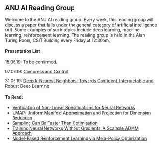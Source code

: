 ## ANU AI Reading Group

Welcome to the ANU AI reading group. Every week, this reading group will discuss a paper that falls under the general category of artificial intelligence (AI). Some examples of such topics include deep learning, machine learning, reinforcement learning. 
The reading group is held in the Alan Turing Room, CSIT Building every Friday at 12:30pm. 

#### Presentation List

15.06.19:
To be confirmed.

07.06.19:
[Compress and Control](https://arxiv.org/abs/1411.5326)

31.05.19:
[Deep k-Nearest Neighbors: Towards Confident, Interpretable and Robust Deep Learning](https://arxiv.org/abs/1803.04765)




#### To Read:

- [Verification of Non-Linear Specifications for Neural Networks](https://arxiv.org/pdf/1902.09592.pdf)
- [UMAP: Uniform Manifold Approximation and Projection for Dimension Reduction](https://arxiv.org/abs/1802.03426)
- [Sampling Can Be Faster Than Optimisation](https://arxiv.org/abs/1811.08413)
- [Training Neural Networks Without Gradients: A Scalable ADMM Approach](https://arxiv.org/abs/1605.02026)
- [Model-Based Reinforcement Learning via Meta-Policy Optimization](https://arxiv.org/abs/1809.05214)



